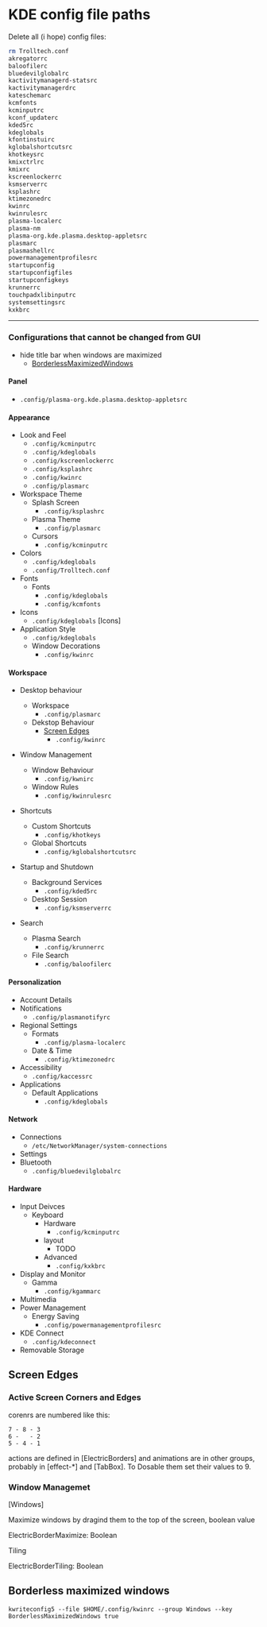 # KDE config file paths

Delete all (i hope) config files: 
```bash
rm Trolltech.conf
akregatorrc
baloofilerc
bluedevilglobalrc
kactivitymanagerd-statsrc
kactivitymanagerdrc
kateschemarc
kcmfonts
kcminputrc
kconf_updaterc
kded5rc
kdeglobals
kfontinstuirc
kglobalshortcutsrc
khotkeysrc
kmixctrlrc
kmixrc
kscreenlockerrc
ksmserverrc
ksplashrc
ktimezonedrc
kwinrc
kwinrulesrc
plasma-localerc
plasma-nm
plasma-org.kde.plasma.desktop-appletsrc
plasmarc
plasmashellrc
powermanagementprofilesrc
startupconfig
startupconfigfiles
startupconfigkeys
krunnerrc
touchpadxlibinputrc
systemsettingsrc
kxkbrc
```

---
### Configurations that cannot be changed from GUI
  * hide title bar when windows are maximized
     * [BorderlessMaximizedWindows](#borderless-maximized-windows)

#### Panel
   * `.config/plasma-org.kde.plasma.desktop-appletsrc`

#### Appearance
   * Look and Feel
      * `.config/kcminputrc`
      * `.config/kdeglobals`
      * `.config/kscreenlockerrc`
      * `.config/ksplashrc`
      * `.config/kwinrc`
      * `.config/plasmarc`
   * Workspace Theme
      * Splash Screen
         * `.config/ksplashrc`
      * Plasma Theme
         * `.config/plasmarc`
      * Cursors
         * `.config/kcminputrc`
   * Colors
       * `.config/kdeglobals`
       * `.config/Trolltech.conf`
   * Fonts
      * Fonts
         * `.config/kdeglobals`
         * `.config/kcmfonts`
   * Icons
      * `.config/kdeglobals` [Icons]
   * Application Style
      * `.config/kdeglobals`
      * Window Decorations
         * `.config/kwinrc`
#### Workspace
   * Desktop behaviour
      * Workspace
         * `.config/plasmarc`
      * Dekstop Behaviour
         * [Screen Edges](#screen-edges)
            * `.config/kwinrc`
   * Window Management
      * Window  Behaviour
         * `.config/kwnirc`
      * Window Rules
         * `.config/kwinrulesrc`

   * Shortcuts
      * Custom Shortcuts
         * `.config/khotkeys`
      * Global Shortcuts
         * `.config/kglobalshortcutsrc`
   * Startup and Shutdown
      * Background Services
          * `.config/kded5rc`
       * Desktop Session
          * `.config/ksmserverrc`
   * Search
      * Plasma Search
         * `.config/krunnerrc`
      * File Search
         * `.config/baloofilerc`
#### Personalization
   * Account Details
   * Notifications
      * `.config/plasmanotifyrc`
   * Regional Settings
      * Formats
         * `.config/plasma-localerc`
      * Date & Time
         * `.config/ktimezonedrc`
   * Accessibility
      * `.config/kaccessrc`
   * Applications
      * Default Applications
         * `.config/kdeglobals`
#### Network
   * Connections
      * `/etc/NetworkManager/system-connections`
   * Settings
   * Bluetooth
      * `.config/bluedevilglobalrc`
#### Hardware
   * Input Deivces
      * Keyboard
         * Hardware
            * `.config/kcminputrc`
         * layout
            * TODO
         * Advanced
            * `.config/kxkbrc`
   * Display and Monitor
      * Gamma
         * `.config/kgammarc`
   * Multimedia
   * Power Management
      * Energy Saving
         * `.config/powermanagementprofilesrc`
   * KDE Connect
      * `.config/kdeconnect`
   * Removable Storage

## Screen Edges
### Active Screen Corners and Edges
corenrs are numbered like this:

```
7 - 8 - 3
6 -   - 2
5 - 4 - 1
```

actions are defined in [ElectricBorders] and animations are in other groups, probably in [effect-*] and [TabBox]. To Dosable them set their values to 9.

### Window Managemet
[Windows]

Maximize windows by dragind them to the top of the screen, boolean value

ElectricBorderMaximize: Boolean

Tiling

ElectricBorderTiling: Boolean

## Borderless maximized windows

`kwriteconfig5 --file $HOME/.config/kwinrc --group Windows --key BorderlessMaximizedWindows true`
